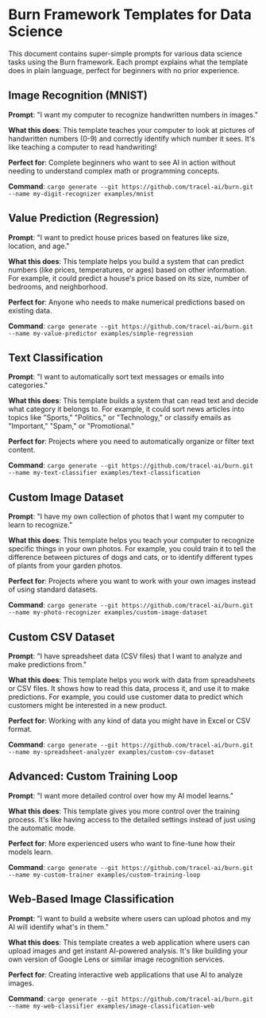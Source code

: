 # Burn Framework Templates for Data Science

This document contains super-simple prompts for various data science tasks using the Burn framework. Each prompt explains what the template does in plain language, perfect for beginners with no prior experience.

## Image Recognition (MNIST)

**Prompt**: "I want my computer to recognize handwritten numbers in images."

**What this does**: This template teaches your computer to look at pictures of handwritten numbers (0-9) and correctly identify which number it sees. It's like teaching a computer to read handwriting!

**Perfect for**: Complete beginners who want to see AI in action without needing to understand complex math or programming concepts.

**Command**: `cargo generate --git https://github.com/tracel-ai/burn.git --name my-digit-recognizer examples/mnist`

## Value Prediction (Regression)

**Prompt**: "I want to predict house prices based on features like size, location, and age."

**What this does**: This template helps you build a system that can predict numbers (like prices, temperatures, or ages) based on other information. For example, it could predict a house's price based on its size, number of bedrooms, and neighborhood.

**Perfect for**: Anyone who needs to make numerical predictions based on existing data.

**Command**: `cargo generate --git https://github.com/tracel-ai/burn.git --name my-value-predictor examples/simple-regression`

## Text Classification

**Prompt**: "I want to automatically sort text messages or emails into categories."

**What this does**: This template builds a system that can read text and decide what category it belongs to. For example, it could sort news articles into topics like "Sports," "Politics," or "Technology," or classify emails as "Important," "Spam," or "Promotional."

**Perfect for**: Projects where you need to automatically organize or filter text content.

**Command**: `cargo generate --git https://github.com/tracel-ai/burn.git --name my-text-classifier examples/text-classification`

## Custom Image Dataset

**Prompt**: "I have my own collection of photos that I want my computer to learn to recognize."

**What this does**: This template helps you teach your computer to recognize specific things in your own photos. For example, you could train it to tell the difference between pictures of dogs and cats, or to identify different types of plants from your garden photos.

**Perfect for**: Projects where you want to work with your own images instead of using standard datasets.

**Command**: `cargo generate --git https://github.com/tracel-ai/burn.git --name my-photo-recognizer examples/custom-image-dataset`

## Custom CSV Dataset

**Prompt**: "I have spreadsheet data (CSV files) that I want to analyze and make predictions from."

**What this does**: This template helps you work with data from spreadsheets or CSV files. It shows how to read this data, process it, and use it to make predictions. For example, you could use customer data to predict which customers might be interested in a new product.

**Perfect for**: Working with any kind of data you might have in Excel or CSV format.

**Command**: `cargo generate --git https://github.com/tracel-ai/burn.git --name my-spreadsheet-analyzer examples/custom-csv-dataset`

## Advanced: Custom Training Loop

**Prompt**: "I want more detailed control over how my AI model learns."

**What this does**: This template gives you more control over the training process. It's like having access to the detailed settings instead of just using the automatic mode.

**Perfect for**: More experienced users who want to fine-tune how their models learn.

**Command**: `cargo generate --git https://github.com/tracel-ai/burn.git --name my-custom-trainer examples/custom-training-loop`

## Web-Based Image Classification

**Prompt**: "I want to build a website where users can upload photos and my AI will identify what's in them."

**What this does**: This template creates a web application where users can upload images and get instant AI-powered analysis. It's like building your own version of Google Lens or similar image recognition services.

**Perfect for**: Creating interactive web applications that use AI to analyze images.

**Command**: `cargo generate --git https://github.com/tracel-ai/burn.git --name my-web-classifier examples/image-classification-web`
